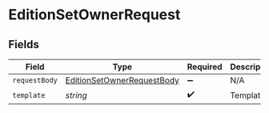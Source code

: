 # EditionSetOwnerRequest


## Fields

| Field                                                                               | Type                                                                                | Required                                                                            | Description                                                                         |
| ----------------------------------------------------------------------------------- | ----------------------------------------------------------------------------------- | ----------------------------------------------------------------------------------- | ----------------------------------------------------------------------------------- |
| `requestBody`                                                                       | [EditionSetOwnerRequestBody](../../models/operations/editionsetownerrequestbody.md) | :heavy_minus_sign:                                                                  | N/A                                                                                 |
| `template`                                                                          | *string*                                                                            | :heavy_check_mark:                                                                  | Template id                                                                         |